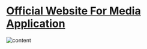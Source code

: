 
  # <a href="https://6584f6a3727b002aed888b88--aesthetic-duckanoo-356d9d.netlify.app/" target="_blank">Official Website For Media Application</a>
![content](https://github.com/DuyThong28/Official-Media-Website/assets/116278919/3c1ce8f0-9e48-4725-95d9-a19631a976d5)

  


  
